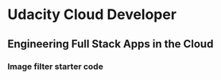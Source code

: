 # Udacity Cloud Developer

## Engineering Full Stack Apps in the Cloud


### Image filter starter code

